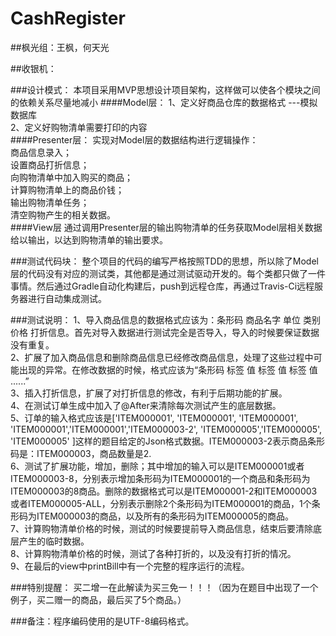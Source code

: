 # CashRegister

##枫光组：王枫，何天光


##收银机：

###设计模式：
    本项目采用MVP思想设计项目架构，这样做可以使各个模块之间的依赖关系尽量地减小
    ####Model层：
        1、定义好商品仓库的数据格式 ---模拟数据库<br>
        2、定义好购物清单需要打印的内容<br>
    ####Presenter层：
        实现对Model层的数据结构进行逻辑操作：<br>
            商品信息录入；<br>
            设置商品打折信息；<br>
            向购物清单中加入购买的商品；<br>
            计算购物清单上的商品价钱；<br>
            输出购物清单任务；<br>
            清空购物产生的相关数据。<br>
    ####View层
        通过调用Presenter层的输出购物清单的任务获取Model层相关数据给以输出，以达到购物清单的输出要求。<br>

###测试代码块：
    整个项目的代码的编写严格按照TDD的思想，所以除了Model层的代码没有对应的测试类，其他都是通过测试驱动开发的。每个类都只做了一件事情。然后通过Gradle自动化构建后，push到远程仓库，再通过Travis-Ci远程服务器进行自动集成测试。<br>

###测试说明：
    1、导入商品信息的数据格式应该为：条形码 商品名字 单位 类别 价格 打折信息。首先对导入数据进行测试完全是否导入，导入的时候要保证数据没有重复。<br>
    2、扩展了加入商品信息和删除商品信息已经修改商品信息，处理了这些过程中可能出现的异常。在修改数据的时候，格式应该为“条形码 标签 值 标签 值 标签 值 ......”<br>
    3、插入打折信息，扩展了对打折信息的修改，有利于后期功能的扩展。<br>
    4、在测试订单生成中加入了@After来清除每次测试产生的底层数据。<br>
    5、订单的输入格式应该是['ITEM000001', 'ITEM000001', 'ITEM000001', 'ITEM000001','ITEM000001','ITEM000003-2', 'ITEM000005','ITEM000005', 'ITEM000005' ]这样的题目给定的Json格式数据。ITEM000003-2表示商品条形码是：ITEM000003，商品数量是2.<br>
    6、测试了扩展功能，增加，删除；其中增加的输入可以是ITEM000001或者ITEM000003-8，分别表示增加条形码为ITEM000001的一个商品和条形码为ITEM000003的8商品。删除的数据格式可以是ITEM000001-2和ITEM000003或者ITEM000005-ALL，分别表示删除2个条形码为ITEM000001的商品，1个条形码为ITEM000003的商品，以及所有的条形码为ITEM000005的商品。<br>
    7、计算购物清单价格的时候，测试的时候要提前导入商品信息，结束后要清除底层产生的临时数据。<br>
    8、计算购物清单价格的时候，测试了各种打折的，以及没有打折的情况。<br>
    9、在最后的view中printBill中有一个完整的程序运行的流程。<br>


###特别提醒：
    买二增一在此解读为买三免一！！！（因为在题目中出现了一个例子，买二赠一的商品，最后买了5个商品。）<br>

###备注：程序编码使用的是UTF-8编码格式。
